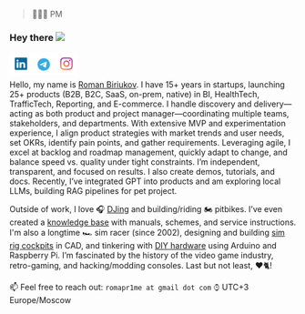 > 👨🏻‍💻 PM

### Hey there <img src="https://media0.giphy.com/media/Z9hnT4PsD3fwisOfHP/giphy.gif" width="5%"></a>

<a href="https://www.linkedin.com/in/pr1me/">
  <img align="left" alt="Romans's LinkedIn" width="40px" src="https://raw.githubusercontent.com/djpr1me/djpr1me/main/linkedin.svg" />
</a>
<a href="https://t.me/Pr1me">
  <img align="left" alt="Romans's Telegram" width="40px" src="https://raw.githubusercontent.com/djpr1me/djpr1me/main/telegram.svg" />
</a>
<a href="https://www.instagram.com/djpr1me/">
  <img align="left" alt="Romans's Instagram" width="40px" src="https://raw.githubusercontent.com/djpr1me/djpr1me/main/instagram.svg" />
</a>
<br /><br />

Hello, my name is [Roman Biriukov](https://github.com/djpr1me). I have 15+ years in startups, launching 25+ products (B2B, B2C, SaaS, on-prem, native) in BI, HealthTech, TrafficTech, Reporting, and E-commerce. I handle discovery and delivery—acting as both product and project manager—coordinating multiple teams, stakeholders, and departments. With extensive MVP and experimentation experience, I align product strategies with market trends and user needs, set OKRs, identify pain points, and gather requirements. Leveraging agile, I excel at backlog and roadmap management, quickly adapt to change, and balance speed vs. quality under tight constraints. I’m independent, transparent, and focused on results. I also create demos, tutorials, and docs. Recently, I’ve integrated GPT into products and am exploring local LLMs, building RAG pipelines for pet project.

Outside of work, I love 🎧 [DJing](http://djpr1me.com) and building/riding 🏍️ pitbikes. I’ve even created a [knowledge base](https://github.com/djpr1me/mypitbike) with manuals, schemes, and service instructions. I'm also a longtime 🏎 sim racer (since 2002), designing and building [sim rig cockpits](https://github.com/djpr1me/Sim-Rig-Cockpit) in CAD, and tinkering with [DIY hardware](https://github.com/djpr1me/Button-Box) using Arduino and Raspberry Pi. I’m fascinated by the history of the video game industry, retro-gaming, and hacking/modding consoles. Last but not least, ❤️🐈!

📫 Feel free to reach out: `romapr1me at gmail dot com` ⌚︎ UTC+3 Europe/Moscow
